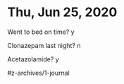 # Thu, Jun 25, 2020
Went to bed on time? y

Clonazepam last night? n

Acetazolamide? y

#z-archives/1-journal